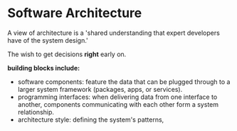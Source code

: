 # Software Architecture
A view of architecture is a 'shared understanding that expert developers have of the system design.' 

The wish to get decisions **right** early on.

**building blocks include:** 
- software components:
    feature the data that can be plugged through to a larger system framework (packages, apps, or services).
- programming interfaces:
    when delivering data from one interface to another, components communicating with each other form a system relationship.
- architecture style:
    defining the system's patterns,